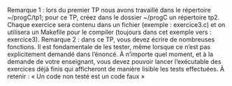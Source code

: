 Remarque 1 : lors du premier TP nous avons travaillé dans le répertoire ~/progC/tp1; pour ce TP, créez dans le dossier
~/progC un répertoire tp2. Chaque exercice sera contenu dans un fichier (exemple : exercice3.c) et on utilisera un
Makefile pour le compiler (toujours dans cet exemple vers : exercice3).
Remarque 2 : dans ce TP, vous devez écrire de nombreuses fonctions. Il est fondamentale de les tester, même lorsque
ce n’est pas explicitement demandé dans l’énoncé. À n’importe quel moment, et à la demande de votre enseignant, vous
devez pouvoir lancer l’exécutable des exercices déjà finis qui afficheront de manière lisible les tests effectuées. À retenir :
« Un code non testé est un code faux »